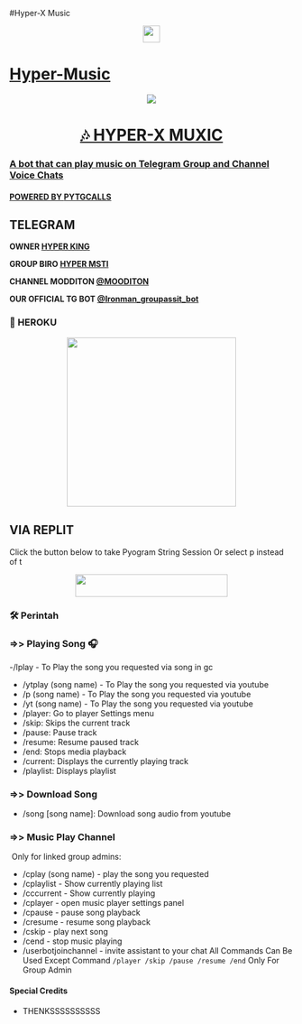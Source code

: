 #Hyper-X Music
<p align="center">
  <a href="https://github.com/AKD1317/HYPER-X-0.1/fork">
    <img src="https://img.shields.io/github/forks/kenkansaja/Music-Ken?label=FORK&style=social&logoColor=blue"widht="50" height="30">
    
# Hyper-Music
<p align="center">
  <img src="https://telegra.ph/file/a2dc4c418afd06f9006fb.jpg">
</p>
<h1 align="center">
  <b>🎶 HYPER-X MUXIC</b>
</h1>


### A bot that can play music on Telegram Group and Channel Voice Chats
#### POWERED BY [PYTGCALLS](https://github.com/AKD1317/HYPER-X-0.1)


## TELEGRAM

<b>OWNER [HYPER KING](https://t.me/HYPER_KING_2417)</b>

<b>GROUP BIRO
[HYPER MSTI](https://t.me/AVENGERS_PATHSHALA)</b>

<b>CHANNEL MODDITON [@MOODITON](https://t.me/MOODITON)</b>

<b>OUR OFFICIAL TG BOT [@Ironman_groupassit_bot](https://t.me/Ironman_groupassit_bot)</b>



### 💜 HEROKU

<p align="center"><a href="https://heroku.com/deploy?template=https://github.com/AKD1317/HYPER-X-0.1"><img src="https://telegra.ph/file/14486e0786c325b01a007.jpg"width="300"heigh="100" /></a></p>

## VIA REPLIT
Click the button below to take Pyogram String Session Or select p instead of t

<p align="center"><a href="https://replit.com/@kenkannih/strings-session#main.py"><img src="https://img.shields.io/badge/REPLIT-STRINGS-yellow?style=plastic&logo=replit&logoColor=yellow"width="270" height="40" /></a></p>

### 🛠️ Perintah

### =>> Playing Song 🎧

-/lplay - To Play the song you requested via song in gc
- /ytplay (song name) - To Play the song you requested via youtube
- /p (song name) - To Play the song you requested via youtube
- /yt (song name) - To Play the song you requested via youtube
- /player: Go to player Settings menu
- /skip: Skips the current track
- /pause: Pause track
- /resume: Resume paused track
- /end: ​​Stops media playback
- /current: Displays the currently playing track
- /playlist: Displays playlist

### =>> Download Song

- /song [song name]: Download song audio from youtube

### =>> Music Play Channel

️ Only for linked group admins:

- /cplay (song name) - play the song you requested
- /cplaylist - Show currently playing list
- /cccurrent - Show currently playing
- /cplayer - open music player settings panel
- /cpause - pause song playback
- /cresume - resume song playback
- /cskip - play next song
- /cend - stop music playing
- /userbotjoinchannel - invite assistant to your chat
All Commands Can Be Used Except Command `/player /skip /pause /resume /end` Only For Group Admin
#### Special Credits
- THENKSSSSSSSSSS

